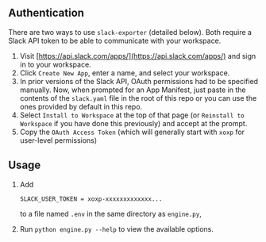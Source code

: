 
## Authentication

There are two ways to use `slack-exporter` (detailed below). Both require a Slack API token to be able to communicate with your workspace.

1. Visit [https://api.slack.com/apps/](https://api.slack.com/apps/) and sign in to your workspace.
2. Click `Create New App`, enter a name, and select your workspace.
3. In prior versions of the Slack API, OAuth permissions had to be specified manually. Now, when prompted for an App Manifest, just paste in the contents of the `slack.yaml` file in the root of this repo or you can use the ones provided by default in this repo.
4. Select `Install to Workspace` at the top of that page (or `Reinstall to Workspace` if you have done this previously) and accept at the prompt.
5. Copy the `OAuth Access Token` (which will generally start with `xoxp` for user-level permissions)


## Usage

1. Add 

    ```text
    SLACK_USER_TOKEN = xoxp-xxxxxxxxxxxxx...
    ```
    
    to a file named `.env` in the same directory as `engine.py`, 

2. Run `python engine.py --help` to view the available options.
